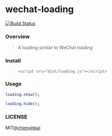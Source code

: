 # wechat-loading

[![Build Status](https://travis-ci.org/chenyinkai/wechat-loading.svg?branch=master)](https://travis-ci.org/chenyinkai/wechat-loading)

### Overview

>A loading similar to WeChat loading

### Install

>`<script src="dist/loading.js"></script>`

### Usage

```bash
loading.show();

loading.hide();
```

### LICENSE

MIT@[chenyinkai](https://github.com/chenyinkai)